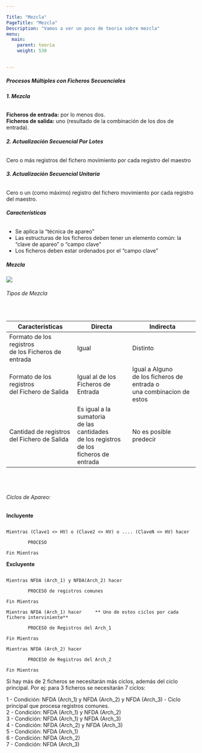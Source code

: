 ```yaml
---

Title: "Mezcla"
PageTitle: "Mezcla"
Description: "Vamos a ver un poco de teoria sobre mezcla"
menu:
  main:
    parent: teoria
    weight: 530

    
---
```



##### Procesos Múltiples con Ficheros Secuenciales

###### __1. Mezcla__

__Ficheros de entrada:__ por lo menos dos.  
__Ficheros de salida:__ uno (resultado de la combinación de los dos de entrada).

###### __2. Actualización Secuencial Por Lotes__

Cero o más registros del fichero movimiento por cada registro del maestro

###### __3. Actualización Secuencial Unitaria__

Cero o un (como máximo) registro del fichero movimiento por cada registro del maestro.

###### __Características__

- Se aplica la “técnica de apareo”  
- Las estructuras de los ficheros deben tener un elemento común: la “clave de apareo” o “campo clave”  
- Los ficheros deben estar ordenados por el “campo clave”  


##### Mezcla

![](/img/mezcla.PNG)


###### Tipos de Mezcla
</br>

Caracteristicas 		| Directa		| Indirecta	|
------------------------|---------------|---------------|
Formato de los registros</br>de los Ficheros de entrada	| Igual									| Distinto 			|
Formato de los registros</br>del Fichero de Salida		| Igual al de los</br>Ficheros de Entrada	| Igual a Alguno</br>de los ficheros de entrada o </br> una combinacion de estos
Cantidad de registros</br>del Fichero de Salida		| Es igual a la sumatoria</br>de las cantidades</br>de los registros de los</br>ficheros de entrada	| No es posible predecir			|


</br>
</br>

###### Ciclos de Apareo:


__Incluyente__
```

Mientras (Clave1 <> HV) o (Clave2 <> HV) o .... (ClaveN <> HV) hacer  

		PROCESO

Fin Mientras

```

__Excluyente__

```

Mientras NFDA (Arch_1) y NFDA(Arch_2) hacer  

		PROCESO de registros comunes

Fin Mientras

Mientras NFDA (Arch_1) hacer     ** Uno de estos ciclos por cada fichero interviniente**
		
		PROCESO de Registros del Arch_1            

Fin Mientras

Mientras NFDA (Arch_2) hacer

		PROCESO de Registros del Arch_2

Fin Mientras

```

Si hay más de 2 ficheros se necesitarán más ciclos, además del ciclo principal. Por ej: para 3 ficheros se necesitarán 7 ciclos:  

1 - Condición: NFDA (Arch_1) y NFDA (Arch_2) y NFDA (Arch_3) - Ciclo principal que procesa registros comunes.  
2 - Condición: NFDA (Arch_1) y NFDA (Arch_2)  
3 - Condición: NFDA (Arch_1) y NFDA (Arch_3)  
4 - Condición: NFDA (Arch_2) y NFDA (Arch_3)  
5 - Condición: NFDA (Arch_1)  
6 - Condición: NFDA (Arch_2)  
7 - Condición: NFDA (Arch_3)  
